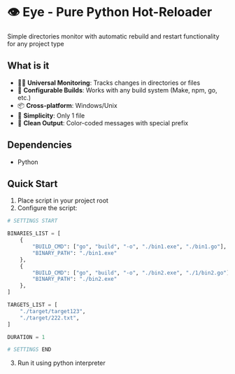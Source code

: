 # 👁️ Eye - Pure Python Hot-Reloader

Simple directories monitor with automatic rebuild and restart functionality for any project type

## What is it

- 🕵️‍♂️ **Universal Monitoring**: Tracks changes in directories or files
- 🔧 **Configurable Builds**: Works with any build system (Make, npm, go, etc.)
- 📦 **Cross-platform**: Windows/Unix
- 🙂 **Simplicity**: Only 1 file
- 🎨 **Clean Output**: Color-coded messages with special prefix

## Dependencies

- Python

## Quick Start

1. Place script in your project root
2. Configure the script:
```py
# SETTINGS START

BINARIES_LIST = [
    {
        "BUILD_CMD": ["go", "build", "-o", "./bin1.exe", "./bin1.go"],
        "BINARY_PATH": "./bin1.exe"
    },
    {
        "BUILD_CMD": ["go", "build", "-o", "./bin2.exe", "./1/bin2.go"],
        "BINARY_PATH": "./bin2.exe"
    },
]

TARGETS_LIST = [
    "./target/target123", 
    "./target/222.txt",
]

DURATION = 1

# SETTINGS END
```
3. Run it using python interpreter